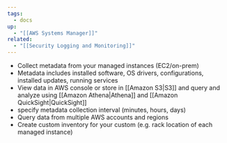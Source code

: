 ```yaml
---
tags:
  - docs
up:
  - "[[AWS Systems Manager]]"
related:
  - "[[Security Logging and Monitoring]]"
---
```

- Collect metadata from your managed instances (EC2/on-prem)
- Metadata includes installed software, OS drivers, configurations, installed updates, running services
- View data in AWS console or store in [[Amazon S3|S3]] and query and analyze using [[Amazon Athena|Athena]] and [[Amazon QuickSight|QuickSight]]
- specify metadata collection interval (minutes, hours, days)
- Query data from multiple AWS accounts and regions
- Create custom inventory for your custom (e.g. rack location of each managed instance)